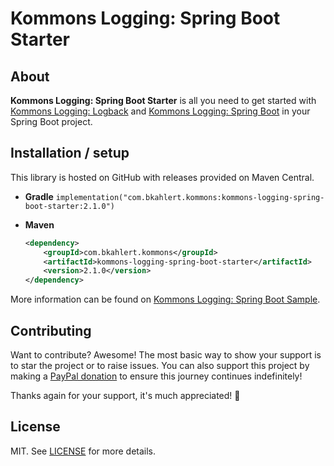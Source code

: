 # Kommons Logging: Spring Boot Starter

## About

**Kommons Logging: Spring Boot Starter** is all you need to get started with [Kommons Logging: Logback](../kommons-logging-logback)
and [Kommons Logging: Spring Boot](../kommons-logging-spring-boot) in your Spring Boot project.

## Installation / setup

This library is hosted on GitHub with releases provided on Maven Central.

* **Gradle** `implementation("com.bkahlert.kommons:kommons-logging-spring-boot-starter:2.1.0")`

* **Maven**
  ```xml
  <dependency>
      <groupId>com.bkahlert.kommons</groupId>
      <artifactId>kommons-logging-spring-boot-starter</artifactId>
      <version>2.1.0</version>
  </dependency>
  ```

More information can be found on [Kommons Logging: Spring Boot Sample](kommons-logging-spring-boot-sample).

## Contributing

Want to contribute?
Awesome!
The most basic way to show your support is to star the project or to raise issues.
You can also support this project by making a [PayPal donation](https://www.paypal.me/bkahlert) to ensure this journey continues indefinitely!

Thanks again for your support, it's much appreciated! :pray:

## License

MIT. See [LICENSE](../../LICENSE) for more details.
